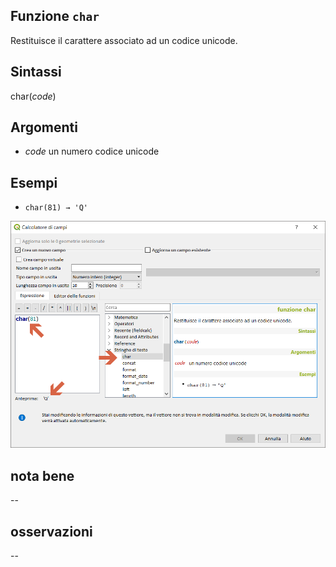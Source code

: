## Funzione `char`

Restituisce il carattere associato ad un codice unicode.

## Sintassi

char(_code_)

## Argomenti

* _code_ un numero codice unicode

## Esempi

* `char(81) → 'Q'`

<img src="/img/stringhe_di_testo/char/char1.png">

## nota bene

--

## osservazioni

--